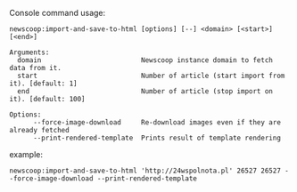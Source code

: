 Console command usage:

```$bash
newscoop:import-and-save-to-html [options] [--] <domain> [<start>] [<end>]

Arguments:
  domain                         Newscoop instance domain to fetch data from it.
  start                          Number of article (start import from it). [default: 1]
  end                            Number of article (stop import on it). [default: 100]

Options:
      --force-image-download     Re-download images even if they are already fetched
      --print-rendered-template  Prints result of template rendering
```

example:

```newscoop:import-and-save-to-html 'http://24wspolnota.pl' 26527 26527 --force-image-download --print-rendered-template```